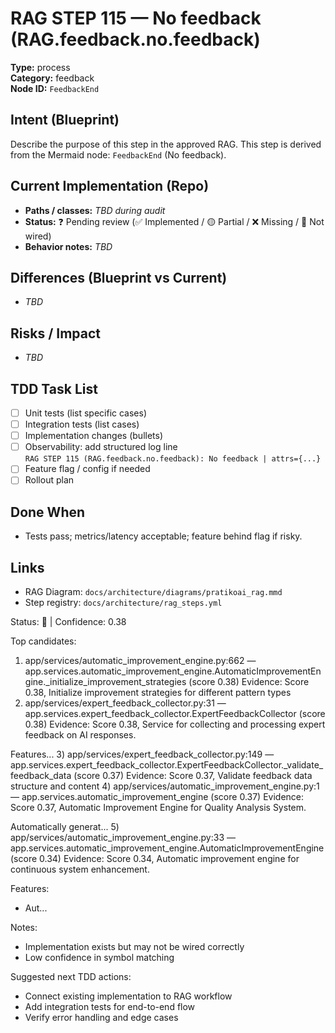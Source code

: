# RAG STEP 115 — No feedback (RAG.feedback.no.feedback)

**Type:** process  
**Category:** feedback  
**Node ID:** `FeedbackEnd`

## Intent (Blueprint)
Describe the purpose of this step in the approved RAG. This step is derived from the Mermaid node: `FeedbackEnd` (No feedback).

## Current Implementation (Repo)
- **Paths / classes:** _TBD during audit_
- **Status:** ❓ Pending review (✅ Implemented / 🟡 Partial / ❌ Missing / 🔌 Not wired)
- **Behavior notes:** _TBD_

## Differences (Blueprint vs Current)
- _TBD_

## Risks / Impact
- _TBD_

## TDD Task List
- [ ] Unit tests (list specific cases)
- [ ] Integration tests (list cases)
- [ ] Implementation changes (bullets)
- [ ] Observability: add structured log line  
  `RAG STEP 115 (RAG.feedback.no.feedback): No feedback | attrs={...}`
- [ ] Feature flag / config if needed
- [ ] Rollout plan

## Done When
- Tests pass; metrics/latency acceptable; feature behind flag if risky.

## Links
- RAG Diagram: `docs/architecture/diagrams/pratikoai_rag.mmd`
- Step registry: `docs/architecture/rag_steps.yml`


<!-- AUTO-AUDIT:BEGIN -->
Status: 🔌  |  Confidence: 0.38

Top candidates:
1) app/services/automatic_improvement_engine.py:662 — app.services.automatic_improvement_engine.AutomaticImprovementEngine._initialize_improvement_strategies (score 0.38)
   Evidence: Score 0.38, Initialize improvement strategies for different pattern types
2) app/services/expert_feedback_collector.py:31 — app.services.expert_feedback_collector.ExpertFeedbackCollector (score 0.38)
   Evidence: Score 0.38, Service for collecting and processing expert feedback on AI responses.

Features...
3) app/services/expert_feedback_collector.py:149 — app.services.expert_feedback_collector.ExpertFeedbackCollector._validate_feedback_data (score 0.37)
   Evidence: Score 0.37, Validate feedback data structure and content
4) app/services/automatic_improvement_engine.py:1 — app.services.automatic_improvement_engine (score 0.37)
   Evidence: Score 0.37, Automatic Improvement Engine for Quality Analysis System.

Automatically generat...
5) app/services/automatic_improvement_engine.py:33 — app.services.automatic_improvement_engine.AutomaticImprovementEngine (score 0.34)
   Evidence: Score 0.34, Automatic improvement engine for continuous system enhancement.

Features:
- Aut...

Notes:
- Implementation exists but may not be wired correctly
- Low confidence in symbol matching

Suggested next TDD actions:
- Connect existing implementation to RAG workflow
- Add integration tests for end-to-end flow
- Verify error handling and edge cases
<!-- AUTO-AUDIT:END -->